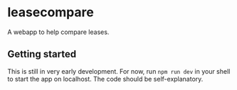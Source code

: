 # leasecompare

A webapp to help compare leases.

## Getting started

This is still in very early development. For now, run `npm run dev` in your shell to start the app on localhost. The code should be self-explanatory.
